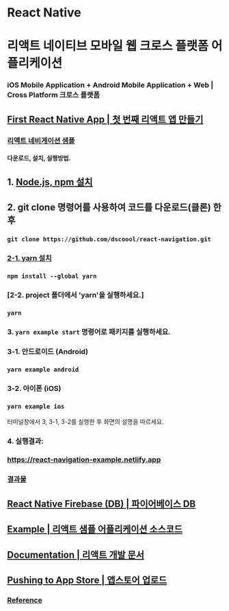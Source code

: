 # React Native 
# 리액트 네이티브 모바일 웹 크로스 플랫폼 어플리케이션

### iOS Mobile Application + Android Mobile Application + Web | Cross Platform 크로스 플랫폼

## [First React Native App | 첫 번째 리액트 앱 만들기](https://github.com/facebook/react-native?tab=readme-ov-file#-building-your-first-react-native-app)
### [리액트 네비게이션 샘플](https://github.com/dscoool/react-navigation/blob/main/example/)

#### 다운로드, 설치, 실행방법.

## 1. [Node.js, npm 설치](https://nodejs.org/en/download)

## 2. git clone 명령어를 사용하여 코드를 다운로드(클론) 한 후 
### ```` git clone https://github.com/dscoool/react-navigation.git ````
### [2-1. yarn 설치](https://classic.yarnpkg.com/lang/en/docs/install/#windows-stable)
### ```` npm install --global yarn ````
### [2-2. project 폴더에서 'yarn'을 실행하세요.]
### ```` yarn ````

### 3. ```` yarn example start ```` 명령어로 패키지를 실행하세요.

### 3-1. 안드로이드 (Android)
### ```` yarn example android ````
### 3-2. 아이폰 (iOS)
### ```` yarn example ios ````
터미널창에서 3, 3-1, 3-2를 실행한 후 화면의 설명을 따르세요.

### 4. 실행결과:
### <https://react-navigation-example.netlify.app>


### [결과물](https://github.com/facebook/react-native?tab=readme-ov-file#-building-your-first-react-native-app)

## [ React Native Firebase (DB) | 파이어베이스 DB](https://rnfirebase.io/perf/ky-integration)

## [Example | 리액트 샘플 어플리케이션 소스코드](https://github.com/dscoool/React-Native-Apps)

## [ Documentation | 리액트 개발 문서](https://reactnative.dev/docs/getting-started)

## [Pushing to App Store | 앱스토어 업로드](https://reactnative.dev/docs/publishing-to-app-store)


### [Reference](https://github.com/facebook/react-native?tab=readme-ov-file#-building-your-first-react-native-app)
